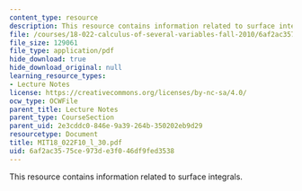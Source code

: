 ```yaml
---
content_type: resource
description: This resource contains information related to surface integrals.
file: /courses/18-022-calculus-of-several-variables-fall-2010/6af2ac3575ce973de3f046df9fed3538_MIT18_022F10_l_30.pdf
file_size: 129061
file_type: application/pdf
hide_download: true
hide_download_original: null
learning_resource_types:
- Lecture Notes
license: https://creativecommons.org/licenses/by-nc-sa/4.0/
ocw_type: OCWFile
parent_title: Lecture Notes
parent_type: CourseSection
parent_uid: 2e3cddc0-846e-9a39-264b-350202eb9d29
resourcetype: Document
title: MIT18_022F10_l_30.pdf
uid: 6af2ac35-75ce-973d-e3f0-46df9fed3538
---
```

This resource contains information related to surface integrals.